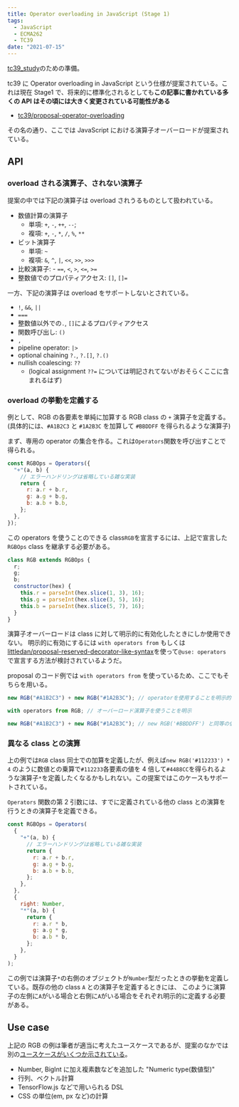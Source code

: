 ```yaml
---
title: Operator overloading in JavaScript (Stage 1)
tags:
  - JavaScript
  - ECMA262
  - TC39
date: "2021-07-15"
---
```


[tc39_study](https://web-study.connpass.com/event/213676/)のための準備。

tc39 に Operator overloading in JavaScript という仕様が提案されている。これは現在 Stage1 で、将来的に標準化されるとしても**この記事に書かれている多くの API はその頃には大きく変更されている可能性がある**

- [tc39/proposal-operator-overloading](https://github.com/tc39/proposal-operator-overloading)

その名の通り、ここでは JavaScript における演算子オーバーロードが提案されている。

## API

### overload される演算子、されない演算子

提案の中では下記の演算子は overload されうるものとして扱われている。

- 数値計算の演算子
  - 単項: `+`, `-`, `++`, `--`;
  - 複項: `+`, `-`, `*`, `/`, `%`, `**`
- ビット演算子
  - 単項: `~`
  - 複項: `&`, `^`, `|`, `<<`, `>>`, `>>>`
- 比較演算子: - `==`, `<`, `>`, `<=`, `>=`
- 整数値でのプロパティアクセス: `[]`, `[]=`

一方、下記の演算子は overload をサポートしないとされている。

- `!`, `&&`, `||`
- `===`
- 整数値以外での`.`, `[]`によるプロパティアクセス
- 関数呼び出し: `()`
- `,`
- pipeline operator: `|>`
- optional chaining `?.`, `?.[]`, `?.()`
- nullish coalescing: `??`
  - (logical assignment `??=` については明記されてないがおそらくここに含まれるはず)

### overload の挙動を定義する

例として、RGB の各要素を単純に加算する RGB class の `+` 演算子を定義する。
(具体的には、`#A1B2C3` と `#1A2B3C` を加算して `#BBDDFF` を得られるような演算子)

まず、専用の operator の集合を作る。これは`Operators`関数を呼び出すことで得られる。

```js
const RGBOps = Operators({
  "+"(a, b) {
    // エラーハンドリングは省略している雑な実装
    return {
      r: a.r + b.r,
      g: a.g + b.g,
      b: a.b + b.b,
    };
  },
});
```

この operators を使うことのできる class`RGB`を宣言するには、上記で宣言した`RGBOps` class を継承する必要がある。

```js
class RGB extends RGBOps {
  r;
  g;
  b;
  constructor(hex) {
    this.r = parseInt(hex.slice(1, 3), 16);
    this.g = parseInt(hex.slice(3, 5), 16);
    this.b = parseInt(hex.slice(5, 7), 16);
  }
}
```

演算子オーバーロードは class に対して明示的に有効化したときにしか使用できない。
明示的に有効にするには `with operators from` もしくは [littledan/proposal-reserved-decorator-like-syntax](https://github.com/littledan/proposal-reserved-decorator-like-syntax)を使って`@use: operators` で宣言する方法が検討されているようだ。

proposal のコード例では `with operators from` を使っているため、ここでもそちらを用いる。

```js
new RGB("#A1B2C3") + new RGB("#1A2B3C"); // operatorを使用することを明示的に宣言していないためTypeError の例外が起きる。

with operators from RGB; // オーバーロード演算子を使うことを明示

new RGB("#A1B2C3") + new RGB("#1A2B3C"); // new RGB('#BBDDFF') と同等の値を持つインスタンスが得られる
```

### 異なる class との演算

上の例では`RGB` class 同士での加算を定義したが、例えば`new RGB('#112233') * 4` のように数値との乗算で`#112233`各要素の値を 4 倍して`#4488CC`を得られるような演算子`*`を定義したくなるかもしれない。この提案ではこのケースもサポートされている。

`Operators` 関数の第 2 引数には、すでに定義されている他の class との演算を行うときの演算子を定義できる。

```js
const RGBOps = Operators(
  {
    "+"(a, b) {
      // エラーハンドリングは省略している雑な実装
      return {
        r: a.r + b.r,
        g: a.g + b.g,
        b: a.b + b.b,
      };
    },
  },
  {
    right: Number,
    "*"(a, b) {
      return {
        r: a.r * b,
        g: a.g * g,
        b: a.b * b,
      };
    },
  }
);
```

この例では演算子`*`の右側のオブジェクトが`Number`型だったときの挙動を定義している。既存の他の class `A` との演算子を定義するときには、
このように演算子の左側に`A`がいる場合と右側に`A`がいる場合をそれぞれ明示的に定義する必要がある。

## Use case

上記の RGB の例は筆者が適当に考えたユースケースであるが、提案のなかでは別の[ユースケースがいくつか示されている](https://github.com/tc39/proposal-operator-overloading#case-studies)。

- Number, BigInt に加え複素数などを追加した "Numeric type(数値型)"
- 行列、ベクトル計算
- TensorFlow.js などで用いられる DSL
- CSS の単位(em, px など)の計算

